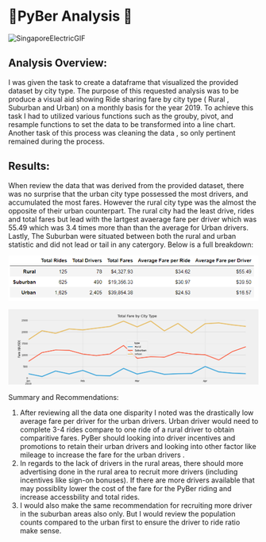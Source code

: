 # 🚗PyBer Analysis 🚙
![SingaporeElectricGIF](https://user-images.githubusercontent.com/98368422/163653799-e3a08c0f-44f4-48a6-98d8-e3fabac8cb68.gif)







## Analysis Overview: 
I was given the task to create a dataframe that visualized the provided dataset by city type. The purpose of this requested analysis was to be produce a visual aid showing Ride sharing fare by city type ( Rural , Suburban and Urban) on a monthly basis for  the year 2019. To achieve this task I had to utilized various functions such as the grouby, pivot, and resample functions to set the data to be transformed into a line chart. Another task of this process was cleaning the data , so only pertinent remained during the process. 

## Results: 
When review the data that was derived from the provided dataset, there was no surprise that the urban city type possessed the most drivers, and accumulated the most fares. However the rural city type was the almost the opposite of their  urban counterpart. The rural city had the least drive, rides and total fares but lead with the lartgest avaerage fare per driver which was 55.49 which was 3.4 times more than than the average for Urban drivers. Lastly, The Suburban were situated between both the rural and urban statistic and did not lead or tail in any catergory.  Below is a full breakdown:

![breakdown](https://github.com/ValJohns/PyBer_Analysis/blob/main/analysis/Breakdown.png)

![chart](https://github.com/ValJohns/PyBer_Analysis/blob/main/analysis/PyBer_fare_summary.png)


Summary and Recommendations:

1.  After reviewing all the data one disparity I noted was the drastically low average fare per driver for the urban drivers. Urban driver would need to complete 3-4 rides compare to one ride of a rural driver to obtain comparitive fares. PyBer should looking into driver incentives and promotions to retain their urban drivers and looking into other factor like mileage to increase the fare for the urban drivers . 
2.  In regards to the lack of drivers in the rural areas, there should more advertising done in the rural area to recruit more drivers (including incentives like sign-on bonuses). If there are more drivers available that may possiblity lower the cost of the fare for the PyBer riding and increase accessbility and total rides. 
3.  I would also make the same recommendation for recruiting more driver in the suburban areas also only. But I would review the population counts compared to the urban first to ensure the driver to ride ratio make sense. 
